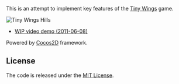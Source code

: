 This is an attempt to implement key features of the [Tiny Wings][11] game.

![Tiny Wings Hills](http://haqu.net/wip/tiny-wings-2.png)

- [WIP video demo (2011-06-08)][12]

Powered by [Cocos2D][13] framework.

[11]: http://itunes.apple.com/us/app/tiny-wings/id417817520?mt=8
[12]: http://www.youtube.com/watch?v=k1RQtB10hN0
[13]: http://www.cocos2d-iphone.org/

## License

The code is released under the [MIT License][21].

[21]: http://opensource.org/licenses/mit-license.php
